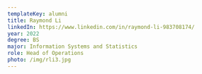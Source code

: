 ```yaml
---
templateKey: alumni
title: Raymond Li
linkedIn: https://www.linkedin.com/in/raymond-li-983708174/
year: 2022
degree: BS
major: Information Systems and Statistics
role: Head of Operations
photo: /img/rli3.jpg
---
```


